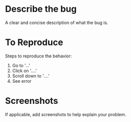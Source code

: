 # Describe the bug

<!-- 버그가 발생한 상황을 간결하고 명확하게 설명해주세요. 버그가 발생한 원인을 추측하실 수 있다면, 같이 써주셔도 좋습니다. -->

A clear and concise description of what the bug is.

# To Reproduce

<!-- 버그를 재현할 수 있는 과정을 단계별로 설명해주세요. -->

Steps to reproduce the behavior:

1. Go to '...'
2. Click on '....'
3. Scroll down to '....'
4. See error

# Screenshots

<!-- 스크린샷이나 영상이 버그 설명에 도움이 된다면, 함께 첨부해주시면 감사하겠습니다. -->

If applicable, add screenshots to help explain your problem.
